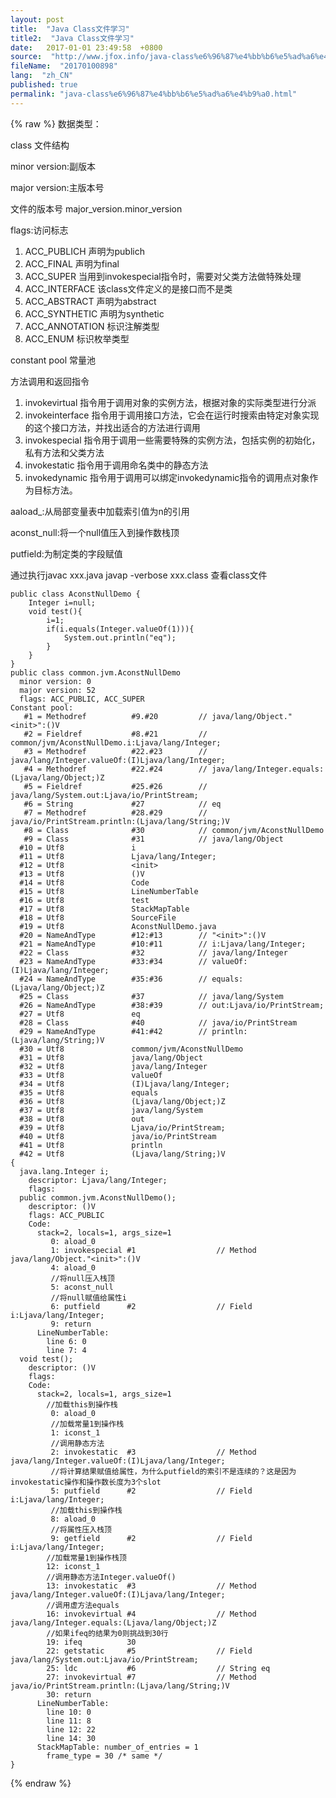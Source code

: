 ```yaml
---
layout: post
title:  "Java Class文件学习"
title2:  "Java Class文件学习"
date:   2017-01-01 23:49:58  +0800
source:  "http://www.jfox.info/java-class%e6%96%87%e4%bb%b6%e5%ad%a6%e4%b9%a0.html"
fileName:  "20170100898"
lang:  "zh_CN"
published: true
permalink: "java-class%e6%96%87%e4%bb%b6%e5%ad%a6%e4%b9%a0.html"
---
```

{% raw %}
数据类型：

class 文件结构

 minor version:副版本

 major version:主版本号

文件的版本号 major_version.minor_version

flags:访问标志

1. ACC_PUBLICH 声明为publich
2. ACC_FINAL 声明为final
3. ACC_SUPER 当用到invokespecial指令时，需要对父类方法做特殊处理
4. ACC_INTERFACE 该class文件定义的是接口而不是类
5. ACC_ABSTRACT 声明为abstract
6. ACC_SYNTHETIC 声明为synthetic
7. ACC_ANNOTATION 标识注解类型
8. ACC_ENUM 标识枚举类型

constant pool 常量池

方法调用和返回指令

1.  invokevirtual 指令用于调用对象的实例方法，根据对象的实际类型进行分派
2. invokeinterface 指令用于调用接口方法，它会在运行时搜索由特定对象实现的这个接口方法，并找出适合的方法进行调用
3. invokespecial 指令用于调用一些需要特殊的实例方法，包括实例的初始化，私有方法和父类方法
4. invokestatic 指令用于调用命名类中的静态方法
5. invokedynamic 指令用于调用可以绑定invokedynamic指令的调用点对象作为目标方法。

aaload_<n>:从局部变量表中加载索引值为n的引用

aconst_null:将一个null值压入到操作数栈顶

putfield:为制定类的字段赋值

通过执行javac xxx.java javap -verbose xxx.class 查看class文件

    public class AconstNullDemo {
        Integer i=null;
        void test(){
            i=1;
            if(i.equals(Integer.valueOf(1))){
                System.out.println("eq");
            }
        }
    }
    public class common.jvm.AconstNullDemo
      minor version: 0
      major version: 52
      flags: ACC_PUBLIC, ACC_SUPER
    Constant pool:
       #1 = Methodref          #9.#20         // java/lang/Object."<init>":()V
       #2 = Fieldref           #8.#21         // common/jvm/AconstNullDemo.i:Ljava/lang/Integer;
       #3 = Methodref          #22.#23        // java/lang/Integer.valueOf:(I)Ljava/lang/Integer;
       #4 = Methodref          #22.#24        // java/lang/Integer.equals:(Ljava/lang/Object;)Z
       #5 = Fieldref           #25.#26        // java/lang/System.out:Ljava/io/PrintStream;
       #6 = String             #27            // eq
       #7 = Methodref          #28.#29        // java/io/PrintStream.println:(Ljava/lang/String;)V
       #8 = Class              #30            // common/jvm/AconstNullDemo
       #9 = Class              #31            // java/lang/Object
      #10 = Utf8               i
      #11 = Utf8               Ljava/lang/Integer;
      #12 = Utf8               <init>
      #13 = Utf8               ()V
      #14 = Utf8               Code
      #15 = Utf8               LineNumberTable
      #16 = Utf8               test
      #17 = Utf8               StackMapTable
      #18 = Utf8               SourceFile
      #19 = Utf8               AconstNullDemo.java
      #20 = NameAndType        #12:#13        // "<init>":()V
      #21 = NameAndType        #10:#11        // i:Ljava/lang/Integer;
      #22 = Class              #32            // java/lang/Integer
      #23 = NameAndType        #33:#34        // valueOf:(I)Ljava/lang/Integer;
      #24 = NameAndType        #35:#36        // equals:(Ljava/lang/Object;)Z
      #25 = Class              #37            // java/lang/System
      #26 = NameAndType        #38:#39        // out:Ljava/io/PrintStream;
      #27 = Utf8               eq
      #28 = Class              #40            // java/io/PrintStream
      #29 = NameAndType        #41:#42        // println:(Ljava/lang/String;)V
      #30 = Utf8               common/jvm/AconstNullDemo
      #31 = Utf8               java/lang/Object
      #32 = Utf8               java/lang/Integer
      #33 = Utf8               valueOf
      #34 = Utf8               (I)Ljava/lang/Integer;
      #35 = Utf8               equals
      #36 = Utf8               (Ljava/lang/Object;)Z
      #37 = Utf8               java/lang/System
      #38 = Utf8               out
      #39 = Utf8               Ljava/io/PrintStream;
      #40 = Utf8               java/io/PrintStream
      #41 = Utf8               println
      #42 = Utf8               (Ljava/lang/String;)V
    {
      java.lang.Integer i;
        descriptor: Ljava/lang/Integer;
        flags:
      public common.jvm.AconstNullDemo();
        descriptor: ()V
        flags: ACC_PUBLIC
        Code:
          stack=2, locals=1, args_size=1
             0: aload_0
             1: invokespecial #1                  // Method java/lang/Object."<init>":()V
             4: aload_0
             //将null压入栈顶
             5: aconst_null
             //将null赋值给属性i
             6: putfield      #2                  // Field i:Ljava/lang/Integer;
             9: return
          LineNumberTable:
            line 6: 0
            line 7: 4
      void test();
        descriptor: ()V
        flags:
        Code:
          stack=2, locals=1, args_size=1
            //加载this到操作栈
             0: aload_0  
             //加载常量1到操作栈
             1: iconst_1
             //调用静态方法
             2: invokestatic  #3                  // Method java/lang/Integer.valueOf:(I)Ljava/lang/Integer;
             //将计算结果赋值给属性，为什么putfield的索引不是连续的？这是因为invokestatic操作和操作数长度为3个slot
             5: putfield      #2                  // Field i:Ljava/lang/Integer;
             //加载this到操作栈
             8: aload_0
             //将属性压入栈顶
             9: getfield      #2                  // Field i:Ljava/lang/Integer;
            //加载常量1到操作栈顶
            12: iconst_1
            //调用静态方法Integer.valueOf()
            13: invokestatic  #3                  // Method java/lang/Integer.valueOf:(I)Ljava/lang/Integer;
            //调用虚方法equals
            16: invokevirtual #4                  // Method java/lang/Integer.equals:(Ljava/lang/Object;)Z
            //如果ifeq的结果为0则挑战到30行
            19: ifeq          30
            22: getstatic     #5                  // Field java/lang/System.out:Ljava/io/PrintStream;
            25: ldc           #6                  // String eq
            27: invokevirtual #7                  // Method java/io/PrintStream.println:(Ljava/lang/String;)V
            30: return
          LineNumberTable:
            line 10: 0
            line 11: 8
            line 12: 22
            line 14: 30
          StackMapTable: number_of_entries = 1
            frame_type = 30 /* same */
    }
{% endraw %}
